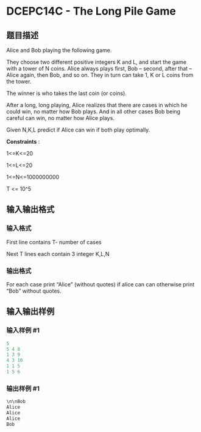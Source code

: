 # DCEPC14C - The Long Pile Game

## 题目描述

Alice and Bob playing the following game.

They choose two different positive integers K and L, and start the game with a tower of N coins. Alice always plays first, Bob – second, after that – Alice again, then Bob, and so on. They in turn can take 1, K or L coins from the tower.

The winner is who takes the last coin (or coins).

After a long, long playing, Alice realizes that there are cases in which he could win, no matter how Bob plays. And in all other cases Bob being careful can win, no matter how Alice plays.

Given N,K,L predict if Alice can win if both play optimally.

**Constraints** :

1<=K<=20

1<=L<=20

1<=N<=1000000000

T <= 10^5

## 输入输出格式

### 输入格式

First line contains T- number of cases

Next T lines each contain 3 integer K,L,N

### 输出格式

For each case print “Alice” (without quotes) if alice can can otherwise print “Bob” without quotes.

## 输入输出样例

### 输入样例 #1

```cpp
5
5 4 8
1 3 9
4 3 10
1 1 5
1 5 6
```


### 输出样例 #1

```cpp
\n\nBob
Alice
Alice
Alice
Bob
```


